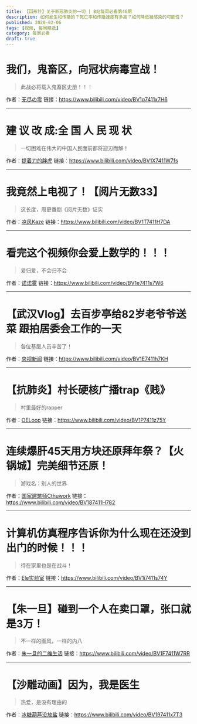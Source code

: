 ```yaml
---
title: 【回形针】关于新冠肺炎的一切 | B站每周必看第46期
description: 如何发生和传播的？死亡率和传播速度有多高？如何降低被感染的可能性？
published: 2020-02-06
tags: [视频, 每周精选]
category: 每周必看
draft: true
---
```


# 我们，鬼畜区，向冠状病毒宣战！
> 此战必将载入鬼畜区史册！！！

作者：[无尽の零](https://space.bilibili.com/305214791)
链接：https://www.bilibili.com/video/BV1q7411x7H6

---

# 建 议 改 成:全 国 人 民 现 状
> 一切困难在伟大的中国人民面前都将迎刃而解！

作者：[提着刀的胖虎](https://space.bilibili.com/287529225)
链接：https://www.bilibili.com/video/BV1X7411W7fs

---

# 我竟然上电视了！【阅片无数33】
> 这长度，周更番剧《阅片无数》证实

作者：[凉风Kaze](https://space.bilibili.com/14110780)
链接：https://www.bilibili.com/video/BV1T7411H7DA

---

# 看完这个视频你会爱上数学的！！！
> 爱归爱，不会归不会

作者：[诺诺雾](https://space.bilibili.com/503159337)
链接：https://www.bilibili.com/video/BV1e7411s7W6

---

# 【武汉Vlog】去百步亭给82岁老爷爷送菜 跟拍居委会工作的一天
> 各位基层人员辛苦了！

作者：[央视新闻](https://space.bilibili.com/456664753)
链接：https://www.bilibili.com/video/BV1E7411h7KH

---

# 【抗肺炎】村长硬核广播trap《贱》
> 村里最好的rapper

作者：[OELoop](https://space.bilibili.com/6171645)
链接：https://www.bilibili.com/video/BV1P7411z75Y

---

# 连续爆肝45天用方块还原拜年祭？【火锅城】完美细节还原！
> 游戏名：别人的世界

作者：[国家建筑师Cthuwork](https://space.bilibili.com/24323)
链接：https://www.bilibili.com/video/BV187411H782

---

# 计算机仿真程序告诉你为什么现在还没到出门的时候！！！
> 待在家里也是在战斗！

作者：[Ele实验室](https://space.bilibili.com/481434238)
链接：https://www.bilibili.com/video/BV1i7411s74Y

---

# 【朱一旦】碰到一个人在卖口罩，张口就是3万！
> 不一样的画风，一样的内八

作者：[朱一旦的二维生活](https://space.bilibili.com/503569552)
链接：https://www.bilibili.com/video/BV1F7411W7RR

---

# 【沙雕动画】因为，我是医生
> 热爱，是没有理由的

作者：[冰糖葫芦没放盐](https://space.bilibili.com/50245973)
链接：https://www.bilibili.com/video/BV197411x7T3

